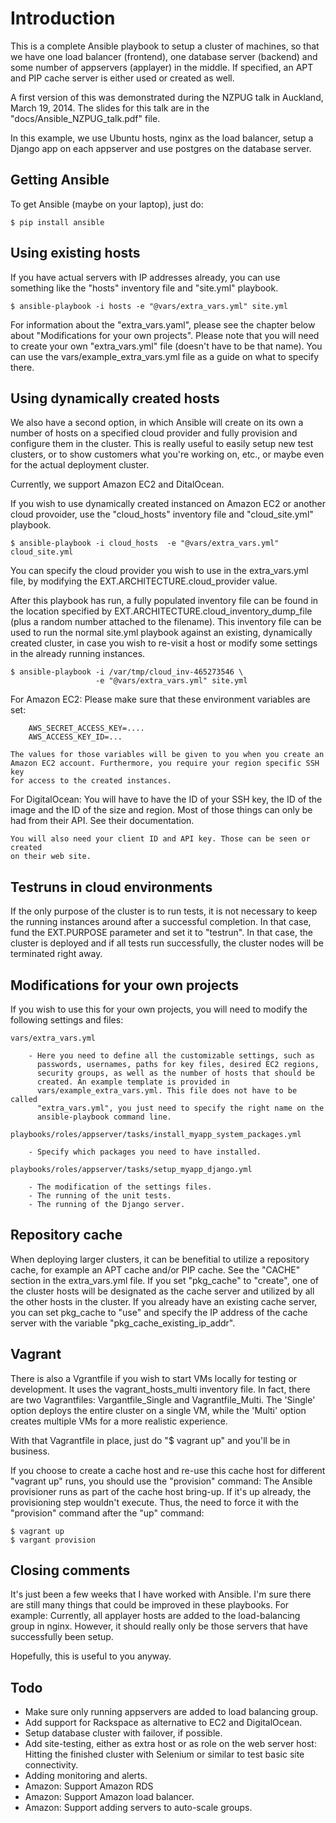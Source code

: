 
Introduction
============
This is a complete Ansible playbook to setup a cluster of machines, so that we
have one load balancer (frontend), one database server (backend) and some number
of appservers (applayer) in the middle.  If specified, an APT and PIP cache
server is either used or created as well.

A first version of this was demonstrated during the NZPUG talk in Auckland,
March 19, 2014. The slides for this talk are in the
"docs/Ansible_NZPUG_talk.pdf" file.

In this example, we use Ubuntu hosts, nginx as the load balancer, setup a Django
app on each appserver and use postgres on the database server.


Getting Ansible
---------------
To get Ansible (maybe on your laptop), just do:

    $ pip install ansible


Using existing hosts
--------------------
If you have actual servers with IP addresses already, you can use
something like the "hosts" inventory file and "site.yml" playbook.

    $ ansible-playbook -i hosts -e "@vars/extra_vars.yml" site.yml

For information about the "extra_vars.yaml", please see the chapter below about
"Modifications for your own projects". Please note that you will need to create
your own "extra_vars.yml" file (doesn't have to be that name). You can use the
vars/example_extra_vars.yml file as a guide on what to specify there.


Using dynamically created hosts
-------------------------------
We also have a second option, in which Ansible will create on its own a number
of hosts on a specified cloud provider and fully provision and configure them in
the cluster.  This is really useful to easily setup new test clusters, or to
show customers what you're working on, etc., or maybe even for the actual
deployment cluster.

Currently, we support Amazon EC2 and DitalOcean.

If you wish to use dynamically created instanced on Amazon EC2 or another cloud
provoider, use the "cloud_hosts" inventory file and "cloud_site.yml" playbook.

    $ ansible-playbook -i cloud_hosts  -e "@vars/extra_vars.yml" cloud_site.yml

You can specify the cloud provider you wish to use in the extra_vars.yml file,
by modifying the EXT.ARCHITECTURE.cloud_provider value.

After this playbook has run, a fully populated inventory file can be found in
the location specified by EXT.ARCHITECTURE.cloud_inventory_dump_file (plus a
random number attached to the filename). This inventory file can be used to run
the normal site.yml playbook against an existing, dynamically created cluster,
in case you wish to re-visit a host or modify some settings in the already
running instances.

    $ ansible-playbook -i /var/tmp/cloud_inv-465273546 \
                       -e "@vars/extra_vars.yml" site.yml

For Amazon EC2:
    Please make sure that these environment variables are set:

        AWS_SECRET_ACCESS_KEY=....
        AWS_ACCESS_KEY_ID=...

    The values for those variables will be given to you when you create an
    Amazon EC2 account. Furthermore, you require your region specific SSH key
    for access to the created instances.

For DigitalOcean:
    You will have to have the ID of your SSH key, the ID of the image and the ID
    of the size and region. Most of those things can only be had from their API.
    See their documentation.

    You will also need your client ID and API key. Those can be seen or created
    on their web site.


Testruns in cloud environments
------------------------------
If the only purpose of the cluster is to run tests, it is not necessary to keep
the running instances around after a successful completion. In that case, fund
the EXT.PURPOSE parameter and set it to "testrun". In that case, the cluster
is deployed and if all tests run successfully, the cluster nodes will be terminated
right away.


Modifications for your own projects
-----------------------------------
If you wish to use this for your own projects, you will need to modify
the following settings and files:

    vars/extra_vars.yml

        - Here you need to define all the customizable settings, such as
          passwords, usernames, paths for key files, desired EC2 regions,
          security groups, as well as the number of hosts that should be
          created. An example template is provided in
          vars/example_extra_vars.yml. This file does not have to be called
          "extra_vars.yml", you just need to specify the right name on the
          ansible-playbook command line.

    playbooks/roles/appserver/tasks/install_myapp_system_packages.yml

        - Specify which packages you need to have installed.

    playbooks/roles/appserver/tasks/setup_myapp_django.yml

        - The modification of the settings files.
        - The running of the unit tests.
        - The running of the Django server.


Repository cache
----------------
When deploying larger clusters, it can be benefitial to utilize a repository
cache, for example an APT cache and/or PIP cache. See the "CACHE" section in the
extra_vars.yml file. If you set "pkg_cache" to "create", one of the cluster
hosts will be designated as the cache server and utilized by all the other hosts
in the cluster. If you already have an existing cache server, you can set
pkg_cache to "use" and specify the IP address of the cache server with the
variable "pkg_cache_existing_ip_addr".


Vagrant
-------
There is also a Vgrantfile if you wish to start VMs locally for testing or
development.  It uses the vagrant_hosts_multi inventory file. In fact, there are
two Vagrantfiles: Vargantfile_Single and Vagrantfile_Multi. The 'Single' option
deploys the entire cluster on a single VM, while the 'Multi' option creates
multiple VMs for a more realistic experience.

With that Vagrantfile in place, just do "$ vagrant up" and you'll be in
business.

If you choose to create a cache host and re-use this cache host for different
"vagrant up" runs, you should use the "provision" command: The Ansible
provisioner runs as part of the cache host bring-up. If it's up already, the
provisioning step wouldn't execute.  Thus, the need to force it with the
"provision" command after the "up" command:

    $ vagrant up
    $ vargant provision


Closing comments
----------------
It's just been a few weeks that I have worked with Ansible. I'm sure there are
still many things that could be improved in these playbooks. For example:
Currently, all applayer hosts are added to the load-balancing group in nginx.
However, it should really only be those servers that have successfully been
setup.

Hopefully, this is useful to you anyway.


Todo
----
- Make sure only running appservers are added to load balancing group.
- Add support for Rackspace as alternative to EC2 and DigitalOcean.
- Setup database cluster with failover, if possible.
- Add site-testing, either as extra host or as role on the web server
  host: Hitting the finished cluster with Selenium or similar to test
  basic site connectivity.
- Adding monitoring and alerts.
- Amazon: Support Amazon RDS
- Amazon: Support Amazon load balancer.
- Amazon: Support adding servers to auto-scale groups.


